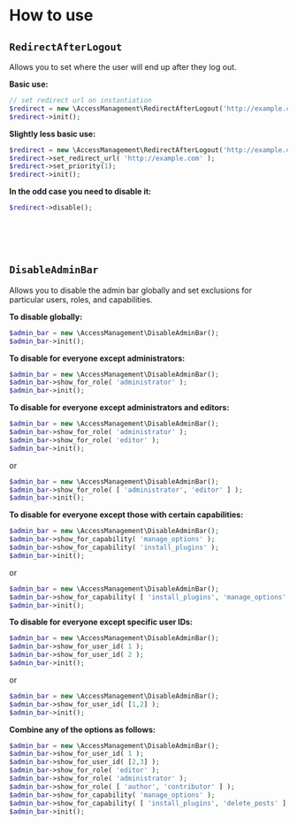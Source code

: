 # How to use

## `RedirectAfterLogout`

Allows you to set where the user will end up after they log out. 

**Basic use:**

```php
// set redirect url on instantiation
$redirect = new \AccessManagement\RedirectAfterLogout('http://example.com/');
$redirect->init();
```

**Slightly less basic use:**

```php
$redirect = new \AccessManagement\RedirectAfterLogout('http://example.com/');
$redirect->set_redirect_url( 'http://example.com' );
$redirect->set_priority(1);
$redirect->init();
```

**In the odd case you need to disable it:**

```php
$redirect->disable();
```

<br>
<br>
<br>

## `DisableAdminBar`

Allows you to disable the admin bar globally and set exclusions for particular users, roles, and capabilities. 

**To disable globally:**

```php
$admin_bar = new \AccessManagement\DisableAdminBar();
$admin_bar->init();
```

**To disable for everyone except administrators:**

```php
$admin_bar = new \AccessManagement\DisableAdminBar();
$admin_bar->show_for_role( 'administrator' );
$admin_bar->init();
```

**To disable for everyone except administrators and editors:**

```php
$admin_bar = new \AccessManagement\DisableAdminBar();
$admin_bar->show_for_role( 'administrator' );
$admin_bar->show_for_role( 'editor' );
$admin_bar->init();
```

or

```php
$admin_bar = new \AccessManagement\DisableAdminBar();
$admin_bar->show_for_role( [ 'administrator', 'editor' ] );
$admin_bar->init();
```

**To disable for everyone except those with certain capabilities:**

```php
$admin_bar = new \AccessManagement\DisableAdminBar();
$admin_bar->show_for_capability( 'manage_options' );
$admin_bar->show_for_capability( 'install_plugins' );
$admin_bar->init();
```

or 

```php
$admin_bar = new \AccessManagement\DisableAdminBar();
$admin_bar->show_for_capability( [ 'install_plugins', 'manage_options' ] );
$admin_bar->init();
```

**To disable for everyone except specific user IDs:**

```php
$admin_bar = new \AccessManagement\DisableAdminBar();
$admin_bar->show_for_user_id( 1 );
$admin_bar->show_for_user_id( 2 );
$admin_bar->init();
```

or

```php
$admin_bar = new \AccessManagement\DisableAdminBar();
$admin_bar->show_for_user_id( [1,2] );
$admin_bar->init();
```

**Combine any of the options as follows:**

```php
$admin_bar = new \AccessManagement\DisableAdminBar();
$admin_bar->show_for_user_id( 1 );
$admin_bar->show_for_user_id( [2,3] );
$admin_bar->show_for_role( 'editor' );
$admin_bar->show_for_role( 'administrator' );
$admin_bar->show_for_role( [ 'author', 'contributor' ] );
$admin_bar->show_for_capability( 'manage_options' );
$admin_bar->show_for_capability( [ 'install_plugins', 'delete_posts' ] );
$admin_bar->init();
```